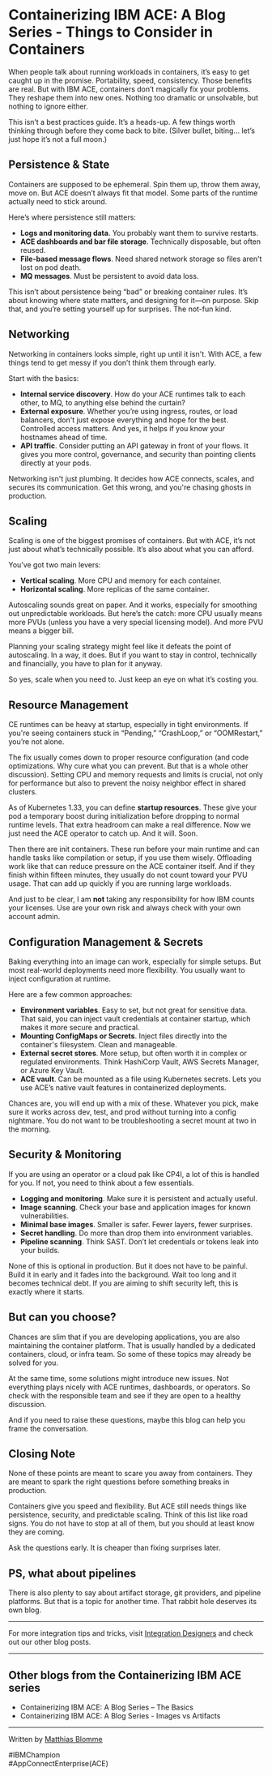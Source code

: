 # Containerizing IBM ACE: A Blog Series - Things to Consider in Containers

When people talk about running workloads in containers, it’s easy to get caught up in the promise. Portability, speed, 
consistency. Those benefits are real. But with IBM ACE, containers don’t magically fix your problems. They reshape them 
into new ones. Nothing too dramatic or unsolvable, but nothing to ignore either.

This isn’t a best practices guide. It’s a heads-up. A few things worth thinking through before they come back to bite. 
(Silver bullet, biting... let’s just hope it’s not a full moon.)

## Persistence & State

Containers are supposed to be ephemeral. Spin them up, throw them away, move on. But ACE doesn’t always fit that model. 
Some parts of the runtime actually need to stick around.

Here’s where persistence still matters:
- **Logs and monitoring data**. You probably want them to survive restarts.
- **ACE dashboards and bar file storage**. Technically disposable, but often reused.
- **File-based message flows**. Need shared network storage so files aren't lost on pod death.
- **MQ messages**. Must be persistent to avoid data loss.

This isn’t about persistence being “bad” or breaking container rules. It’s about knowing where state matters, and 
designing for it—on purpose. Skip that, and you’re setting yourself up for surprises. The not-fun kind.

## Networking

Networking in containers looks simple, right up until it isn't. With ACE, a few things tend to get messy if you don’t 
think them through early.

Start with the basics:
- **Internal service discovery**. How do your ACE runtimes talk to each other, to MQ, to anything else behind the curtain?
- **External exposure**. Whether you’re using ingress, routes, or load balancers, don't just expose everything and hope for the best. Controlled access matters. And yes, it helps if you know your hostnames ahead of time.
- **API traffic**. Consider putting an API gateway in front of your flows. It gives you more control, governance, and security than pointing clients directly at your pods.

Networking isn't just plumbing. It decides how ACE connects, scales, and secures its communication. Get this wrong, and you're chasing ghosts in production.

## Scaling

Scaling is one of the biggest promises of containers. But with ACE, it’s not just about what’s technically possible. 
It’s also about what you can afford.

You’ve got two main levers:
- **Vertical scaling**. More CPU and memory for each container.
- **Horizontal scaling**. More replicas of the same container.

Autoscaling sounds great on paper. And it works, especially for smoothing out unpredictable workloads. But here’s the 
catch: more CPU usually means more PVUs (unless you have a very special licensing model). And more PVU means a bigger bill.

Planning your scaling strategy might feel like it defeats the point of autoscaling. In a way, it does. But if you want to 
stay in control, technically and financially, you have to plan for it anyway.

So yes, scale when you need to. Just keep an eye on what it’s costing you.

## Resource Management

CE runtimes can be heavy at startup, especially in tight environments. If you're seeing containers stuck in “Pending,” 
“CrashLoop,” or “OOMRestart,” you’re not alone.

The fix usually comes down to proper resource configuration (and code optimizations. Why cure what you can prevent. 
But that is a whole other discussion). Setting CPU and memory requests and limits is crucial, not only for performance 
but also to prevent the noisy neighbor effect in shared clusters.

As of Kubernetes 1.33, you can define **startup resources**. These give your pod a temporary boost during initialization 
before dropping to normal runtime levels. That extra headroom can make a real difference. Now we just need the ACE operator 
to catch up. And it will. Soon.

Then there are init containers. These run before your main runtime and can handle tasks like compilation or setup, if you 
use them wisely. Offloading work like that can reduce pressure on the ACE container itself. And if they finish within 
fifteen minutes, they usually do not count toward your PVU usage. That can add up quickly if you are running large 
workloads. 

And just to be clear, I am **not** taking any responsibility for how IBM counts your licenses. Use are your own risk and 
always check with your own account admin.

## Configuration Management & Secrets

Baking everything into an image can work, especially for simple setups. But most real-world deployments need more 
flexibility. You usually want to inject configuration at runtime.

Here are a few common approaches:
- **Environment variables**. Easy to set, but not great for sensitive data. That said, you can inject vault credentials 
at container startup, which makes it more secure and practical.
- **Mounting ConfigMaps or Secrets**. Inject files directly into the container's filesystem. Clean and manageable.
- **External secret stores**. More setup, but often worth it in complex or regulated environments. Think HashiCorp Vault, 
AWS Secrets Manager, or Azure Key Vault.
- **ACE vault**. Can be mounted as a file using Kubernetes secrets. Lets you use ACE’s native vault features in 
containerized deployments.

Chances are, you will end up with a mix of these. Whatever you pick, make sure it works across dev, test, and prod without 
turning into a config nightmare. You do not want to be troubleshooting a secret mount at two in the morning.

## Security & Monitoring

If you are using an operator or a cloud pak like CP4I, a lot of this is handled for you. If not, you need to think about 
a few essentials.

- **Logging and monitoring**. Make sure it is persistent and actually useful.
- **Image scanning**. Check your base and application images for known vulnerabilities.
- **Minimal base images**. Smaller is safer. Fewer layers, fewer surprises.
- **Secret handling**. Do more than drop them into environment variables.
- **Pipeline scanning**. Think SAST. Don’t let credentials or tokens leak into your builds.

None of this is optional in production. But it does not have to be painful. Build it in early and it fades into the 
background. Wait too long and it becomes technical debt. If you are aiming to shift security left, this is exactly where 
it starts.

## But can you choose?

Chances are slim that if you are developing applications, you are also maintaining the container platform. That is 
usually handled by a dedicated containers, cloud, or infra team. So some of these topics may already be solved for you.

At the same time, some solutions might introduce new issues. Not everything plays nicely with ACE runtimes, dashboards, 
or operators. So check with the responsible team and see if they are open to a healthy discussion.

And if you need to raise these questions, maybe this blog can help you frame the conversation.

## Closing Note

None of these points are meant to scare you away from containers. They are meant to spark the right questions before 
something breaks in production.

Containers give you speed and flexibility. But ACE still needs things like persistence, security, and predictable scaling. 
Think of this list like road signs. You do not have to stop at all of them, but you should at least know they are coming.

Ask the questions early. It is cheaper than fixing surprises later.

## PS, what about pipelines

There is also plenty to say about artifact storage, git providers, and pipeline platforms. But that is a topic for 
another time. That rabbit hole deserves its own blog.

---

For more integration tips and tricks, visit [Integration Designers](https://integrationdesigners.com/blog/) and check out our other blog posts.

---

## Other blogs from the Containerizing IBM ACE series

* Containerizing IBM ACE: A Blog Series – The Basics
* Containerizing IBM ACE: A Blog Series - Images vs Artifacts

---

Written by [Matthias Blomme](https://www.linkedin.com/in/matthiasblomme/)

\#IBMChampion \
\#AppConnectEnterprise(ACE)
